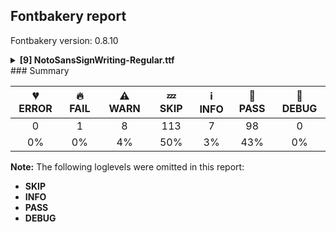 ## Fontbakery report

Fontbakery version: 0.8.10

<details><summary><b>[9] NotoSansSignWriting-Regular.ttf</b></summary><div><details><summary>🔥 <b>FAIL:</b> Check font follows the Google Fonts vertical metric schema (<a href="https://font-bakery.readthedocs.io/en/stable/fontbakery/profiles/googlefonts.html#com.google.fonts/check/vertical_metrics">com.google.fonts/check/vertical_metrics</a>)</summary><div>


* 🔥 **FAIL** The sum of hhea.ascender+abs(hhea.descender)+hhea.lineGap is 1002 when it should be at least 1200 [code: bad-hhea-range]
</div></details><details><summary>⚠ <b>WARN:</b> Ensure files are not too large. (<a href="https://font-bakery.readthedocs.io/en/stable/fontbakery/profiles/googlefonts.html#com.google.fonts/check/file_size">com.google.fonts/check/file_size</a>)</summary><div>


* ⚠ **WARN** Font file is 7.5Mb; ideally it should be less than 1.0Mb [code: large-font]
</div></details><details><summary>⚠ <b>WARN:</b> Combined length of family and style must not exceed 27 characters. (<a href="https://font-bakery.readthedocs.io/en/stable/fontbakery/profiles/googlefonts.html#com.google.fonts/check/name/family_and_style_max_length">com.google.fonts/check/name/family_and_style_max_length</a>)</summary><div>


* ⚠ **WARN** The combined length of family and style exceeds 27 chars in the following 'WINDOWS' entries:
 FONT_FAMILY_NAME = 'Noto Sans SignWriting' / SUBFAMILY_NAME = 'Regular'

Please take a look at the conversation at https://github.com/googlefonts/fontbakery/issues/2179 in order to understand the reasoning behind these name table records max-length criteria. [code: too-long]
</div></details><details><summary>⚠ <b>WARN:</b> Ensure fonts have ScriptLangTags declared on the 'meta' table. (<a href="https://font-bakery.readthedocs.io/en/stable/fontbakery/profiles/googlefonts.html#com.google.fonts/check/meta/script_lang_tags">com.google.fonts/check/meta/script_lang_tags</a>)</summary><div>


* ⚠ **WARN** This font file does not have a 'meta' table. [code: lacks-meta-table]
</div></details><details><summary>⚠ <b>WARN:</b> Check font contains no unreachable glyphs (<a href="https://font-bakery.readthedocs.io/en/stable/fontbakery/profiles/universal.html#com.google.fonts/check/unreachable_glyphs">com.google.fonts/check/unreachable_glyphs</a>)</summary><div>


* ⚠ **WARN** The following glyphs could not be reached by codepoint or substitution rules:

	- nbspace
 [code: unreachable-glyphs]
</div></details><details><summary>⚠ <b>WARN:</b> Check if each glyph has the recommended amount of contours. (<a href="https://font-bakery.readthedocs.io/en/stable/fontbakery/profiles/universal.html#com.google.fonts/check/contour_count">com.google.fonts/check/contour_count</a>)</summary><div>


* ⚠ **WARN** This check inspects the glyph outlines and detects the total number of contours in each of them. The expected values are infered from the typical ammounts of contours observed in a large collection of reference font families. The divergences listed below may simply indicate a significantly different design on some of your glyphs. On the other hand, some of these may flag actual bugs in the font such as glyphs mapped to an incorrect codepoint. Please consider reviewing the design and codepoint assignment of these to make sure they are correct.

The following glyphs do not have the recommended number of contours:

	- Glyph name: aogonek	Contours detected: 3	Expected: 2

	- Glyph name: uogonek	Contours detected: 2	Expected: 1

	- Glyph name: aogonek	Contours detected: 3	Expected: 2 

	- And Glyph name: uogonek	Contours detected: 2	Expected: 1
 [code: contour-count]
</div></details><details><summary>⚠ <b>WARN:</b> Do any segments have colinear vectors? (<a href="https://font-bakery.readthedocs.io/en/stable/fontbakery/profiles/<Section: Outline Correctness Checks>.html#com.google.fonts/check/outline_colinear_vectors">com.google.fonts/check/outline_colinear_vectors</a>)</summary><div>


* ⚠ **WARN** The following glyphs have colinear vectors:

	* u1D881 (U+1D881): L<<677.0,319.0>--<672.0,310.0>> -> L<<672.0,310.0>--<502.0,16.0>>

	* u1D9A6 (U+1D9A6): L<<471.0,327.0>--<454.0,345.0>> -> L<<454.0,345.0>--<427.0,373.0>>

	* u1DA34 (U+1DA34): L<<385.0,375.0>--<435.0,325.0>> -> L<<435.0,325.0>--<459.0,300.0>> 

	* And u1DA34 (U+1DA34): L<<541.0,300.0>--<565.0,325.0>> -> L<<565.0,325.0>--<615.0,375.0>> [code: found-colinear-vectors]
</div></details><details><summary>⚠ <b>WARN:</b> Do outlines contain any jaggy segments? (<a href="https://font-bakery.readthedocs.io/en/stable/fontbakery/profiles/<Section: Outline Correctness Checks>.html#com.google.fonts/check/outline_jaggy_segments">com.google.fonts/check/outline_jaggy_segments</a>)</summary><div>


* ⚠ **WARN** The following glyphs have jaggy segments:

	* u1D80F (U+1D80F): B<<565.5,423.5>-<596.0,411.0>-<621.0,388.0>>/L<<621.0,388.0>--<369.0,640.0>> = 2.3859440303887243

	* u1D81F (U+1D81F): B<<565.5,423.5>-<596.0,411.0>-<621.0,388.0>>/L<<621.0,388.0>--<369.0,640.0>> = 2.3859440303887243

	* u1D82C (U+1D82C): L<<407.0,378.0>--<486.0,394.0>>/L<<486.0,394.0>--<424.0,394.0>> = 11.449337988500027 

	* And u1D8A5 (U+1D8A5): B<<565.5,423.5>-<596.0,411.0>-<621.0,388.0>>/L<<621.0,388.0>--<369.0,640.0>> = 2.3859440303887243 [code: found-jaggy-segments]
</div></details><details><summary>⚠ <b>WARN:</b> Do outlines contain any semi-vertical or semi-horizontal lines? (<a href="https://font-bakery.readthedocs.io/en/stable/fontbakery/profiles/<Section: Outline Correctness Checks>.html#com.google.fonts/check/outline_semi_vertical">com.google.fonts/check/outline_semi_vertical</a>)</summary><div>


* ⚠ **WARN** The following glyphs have semi-vertical/semi-horizontal lines:

	* u1D81C (U+1D81C): L<<479.0,436.0>--<478.0,575.0>>

	* u1D923 (U+1D923): L<<528.0,307.0>--<527.0,434.0>>

	* u1D924 (U+1D924): L<<492.0,399.0>--<619.0,398.0>>

	* u1DA65 (U+1DA65): L<<642.0,31.0>--<358.0,30.0>> 

	* And u1DA66 (U+1DA66): L<<642.0,31.0>--<358.0,30.0>> [code: found-semi-vertical]
</div></details><br></div></details>
### Summary

| 💔 ERROR | 🔥 FAIL | ⚠ WARN | 💤 SKIP | ℹ INFO | 🍞 PASS | 🔎 DEBUG |
|:-----:|:----:|:----:|:----:|:----:|:----:|:----:|
| 0 | 1 | 8 | 113 | 7 | 98 | 0 |
| 0% | 0% | 4% | 50% | 3% | 43% | 0% |

**Note:** The following loglevels were omitted in this report:
* **SKIP**
* **INFO**
* **PASS**
* **DEBUG**
